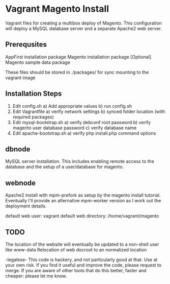 Vagrant Magento Install
=======================

Vagrant files for creating a multibox deploy of Magento. This configuration will deploy a MySQL database server and a separate Apache2 web server. 

Prerequsites
------------
AppFirst installation package
Magento installation package
[Optional] Magento sample data package

These files should be stored in ./packages/ for sync mounting to the vagrant image

Installation Steps
------------------
1) Edit config.sh
	a) Add appropriate values
	b) run config.sh 
1) Edit Vagrantfile
	a)  verify network settings
	b)  synced folder location (with required packages)
2) Edit mysql-bootstrap.sh 
	a) verify debconf root password
	b) verify magento user database password
	c) verify database name
3) Edit apache-bootstrap.sh
	a) verify php install.php command options

dbnode
------
MySQL server installation. This includes enabling remote access to the database and the setup of a user/database for magento.

webnode
-------
Apache2 install with mpm-prefork as setup by the magento install tutorial. Eventually I'll provide an alternative mpm-worker version as I work out the deployment details. 

default web user: vagrant
default web directory: /home/vagrant/magento

TODO
----
The location of the website will eventually be updated to a non-shell user like www-data
Relocation of web docroot to an normalized location


-legalese-
This code is hackery, and not particularly good at that. Use at your own risk. If you find it useful and improve the code, please request to merge. If you are aware of other tools that do this better, faster and cheaper: please let me know.
